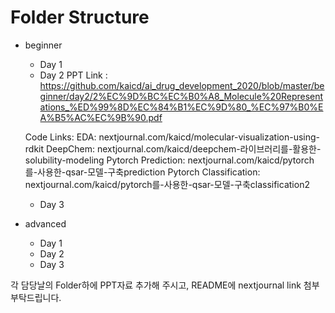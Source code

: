 # Folder Structure
- beginner
  - Day 1
  - Day 2 
   PPT Link : https://github.com/kaicd/ai_drug_development_2020/blob/master/beginner/day2/2%EC%9D%BC%EC%B0%A8_Molecule%20Representations_%ED%99%8D%EC%84%B1%EC%9D%80_%EC%97%B0%EA%B5%AC%EC%9B%90.pdf
   
   Code Links:
   EDA: nextjournal.com/kaicd/molecular-visualization-using-rdkit
   DeepChem: nextjournal.com/kaicd/deepchem-라이브러리를-활용한-solubility-modeling
   Pytorch Prediction: nextjournal.com/kaicd/pytorch를-사용한-qsar-모델-구축prediction
   Pytorch Classification: nextjournal.com/kaicd/pytorch를-사용한-qsar-모델-구축classification2
  - Day 3
- advanced
  - Day 1
  - Day 2
  - Day 3

각 담당날의 Folder하에 PPT자료 추가해 주시고, README에 nextjournal link 첨부 부탁드립니다. 
